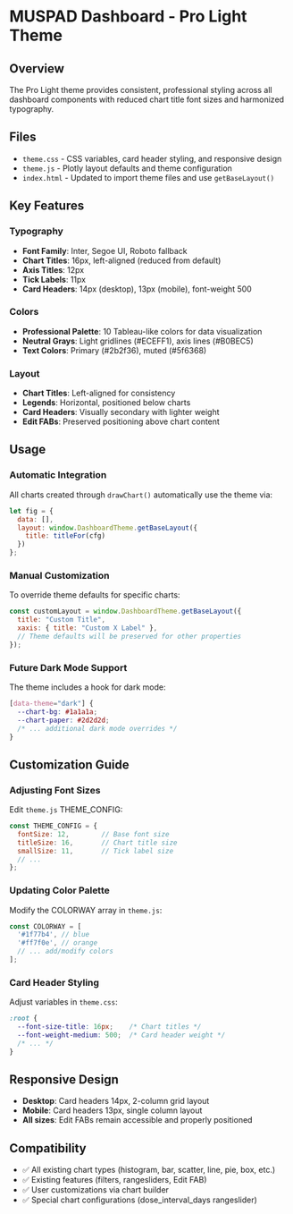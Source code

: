 # MUSPAD Dashboard - Pro Light Theme

## Overview

The Pro Light theme provides consistent, professional styling across all dashboard components with reduced chart title font sizes and harmonized typography.

## Files

- `theme.css` - CSS variables, card header styling, and responsive design
- `theme.js` - Plotly layout defaults and theme configuration
- `index.html` - Updated to import theme files and use `getBaseLayout()`

## Key Features

### Typography
- **Font Family**: Inter, Segoe UI, Roboto fallback
- **Chart Titles**: 16px, left-aligned (reduced from default)
- **Axis Titles**: 12px 
- **Tick Labels**: 11px
- **Card Headers**: 14px (desktop), 13px (mobile), font-weight 500

### Colors
- **Professional Palette**: 10 Tableau-like colors for data visualization
- **Neutral Grays**: Light gridlines (#ECEFF1), axis lines (#B0BEC5)
- **Text Colors**: Primary (#2b2f36), muted (#5f6368)

### Layout
- **Chart Titles**: Left-aligned for consistency
- **Legends**: Horizontal, positioned below charts
- **Card Headers**: Visually secondary with lighter weight
- **Edit FABs**: Preserved positioning above chart content

## Usage

### Automatic Integration
All charts created through `drawChart()` automatically use the theme via:
```javascript
let fig = { 
  data: [], 
  layout: window.DashboardTheme.getBaseLayout({
    title: titleFor(cfg)
  }) 
};
```

### Manual Customization
To override theme defaults for specific charts:
```javascript
const customLayout = window.DashboardTheme.getBaseLayout({
  title: "Custom Title",
  xaxis: { title: "Custom X Label" },
  // Theme defaults will be preserved for other properties
});
```

### Future Dark Mode Support
The theme includes a hook for dark mode:
```css
[data-theme="dark"] {
  --chart-bg: #1a1a1a;
  --chart-paper: #2d2d2d;
  /* ... additional dark mode overrides */
}
```

## Customization Guide

### Adjusting Font Sizes
Edit `theme.js` THEME_CONFIG:
```javascript
const THEME_CONFIG = {
  fontSize: 12,        // Base font size
  titleSize: 16,       // Chart title size  
  smallSize: 11,       // Tick label size
  // ...
};
```

### Updating Color Palette
Modify the COLORWAY array in `theme.js`:
```javascript
const COLORWAY = [
  '#1f77b4', // blue
  '#ff7f0e', // orange
  // ... add/modify colors
];
```

### Card Header Styling
Adjust variables in `theme.css`:
```css
:root {
  --font-size-title: 16px;    /* Chart titles */
  --font-weight-medium: 500;  /* Card header weight */
  /* ... */
}
```

## Responsive Design

- **Desktop**: Card headers 14px, 2-column grid layout
- **Mobile**: Card headers 13px, single column layout
- **All sizes**: Edit FABs remain accessible and properly positioned

## Compatibility

- ✅ All existing chart types (histogram, bar, scatter, line, pie, box, etc.)
- ✅ Existing features (filters, rangesliders, Edit FAB)
- ✅ User customizations via chart builder
- ✅ Special chart configurations (dose_interval_days rangeslider)